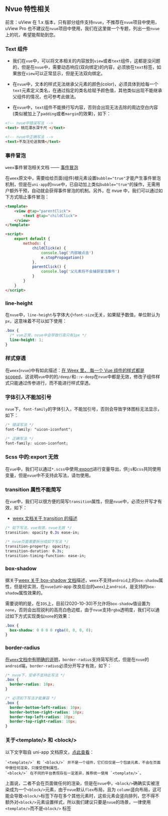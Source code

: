 ## Nvue 特性相关

前言：uView 在 1.x 版本，只有部分组件支持`nvue`，不推荐在`nvue`项目中使用，uView Pro 也不建议在`nvue`项目中使用，我们在这里做一个专题，列出一些`nvue`上的坑，希望能帮助到您。

### Text 组件

- 我们在`vue`中，可以将文本相关的内容放到`view`或者`text`组件，这都是没问题的，但是在`nvue`中，需要动态响应(双向绑定)的内容，必须放在`text`标签，如果放在`view`可以正常显示，但是无法双向绑定。

- 在`nvue`中，文本的样式无法继承父元素的颜色(color)，必须具体到给每一个`text`元素定义类名，在通过指定的类名给赋予颜色值，其他类似出现不能继承父组件的情况，也可参考此做法。

- 在`nvue`中，`text`组件不能换行写内容，否则会出现无法去除的周边空白内容(类似被加上了`padding`或者`margin`的效果)，如下：

```html
<!-- nvue中错误写法 -->
<text> 桃花潭水深千尺 </text>

<!-- nvue中正确写法 -->
<text>不及汪伦送我情</text>
```

### 事件冒泡

`weex`事件冒泡相关文档 —— [事件冒泡](https://weex.apache.org/zh/docs/events/event-bubbling.html#%E9%98%BB%E6%AD%A2%E5%86%92%E6%B3%A1)

在`weex`原文中，需要给给页面(组件)根元素设置`bubble="true"`才能产生事件冒泡机制，但是在`uni-app`的`nvue`中，已自动加上类似`bubble="true"`的操作，无需用户额外干预，自动就会获得事件冒泡的机制。另外，在 nvue 中，我们可以通过如下方式阻止事件冒泡：

```html
<template>
    <view @tap="parentClick">
        <text @tap="childClick">
    </view>
</template>

<script>
    export default {
        methods: {
            childClick(e) {
                console.log('内部被点击')
                e.stopPropagation()
            },
            parentClick() {
                console.log('父元素将不会捕获冒泡事件')
            }
        }
    }
</script>
```

### line-height

在`nvue`中，`line-height`与字体大小`font-size`无关，如果赋予数值，单位默认为`px`，这意味着不可以如下使用：

```css
.box {
  /* vue正常，nvue中会导致行高只有1px */
  line-height: 1;
}
```

### 样式穿透

在`weex`(`nvue`)中有如此描述：[在 Weex 里， 每一个 Vue 组件的样式都是 scoped](https://weex.apache.org/zh/guide/use-vue-in-weex.html#%E5%B9%B3%E5%8F%B0%E7%9A%84%E5%B7%AE%E5%BC%82)，这说明`vue`中的的`/deep/`和`::v-deep`在`nvue`中都是无效，修改子组件样式只能通过传参进行，而不能进行样式穿透。

### 字体引入不能加引号

`nvue`下，`font-family`的字体引入，不能加引号，否则会导致字体图标无法显示，如下：

```css
/* 错误写法 */
font-family: "uicon-iconfont";

/* 正确写法 */
font-family: uicon-iconfont;
```

### Scss 中的:export 无效

在`vue`中，我们可以通过`*.scss`中使用[:export](https://www.jianshu.com/p/069f4f79de16)进行变量导出，供`js`和`css`共同使用变量，但是`nvue`中不支持此写法，请勿使用。

### transition 属性不能简写

在`vue`中，我们可以很方便的简写`transition`属性，但是`nvue`中，必须分开写才有效，如下：

- [weex 文档关于 transition 的描述](https://weex.apache.org/zh/docs/styles/common-styles.html#transition)

```css
/* 如下写法，vue有效，nvue无效 */
transition: opacity 0.3s ease-in;

/* nvue页面需要拆分成如下写法 */
transition-property: opacity;
transition-duration: 0.3s;
transition-timing-function: ease-in;
```

### box-shadow

据关于[weex 关于 box-shadow 文档](https://weex.apache.org/zh/docs/styles/common-styles.html#%E9%98%B4%E5%BD%B1-box-shadow)描述，`weex`不支持`android`上的`box-shadow`属性，但是经实测，在`nvue`(uni-app 改良后台的`weex`)上`android`，是支持的`box-shadow`属性效果的。

需要说明的是，在`IOS`上，目前(2020-10-30)不允许将`box-shadow`值设置为`none`，否则会出现锐利的高亮白色边框，由于`nvue`支持`rgba`透明度，我们可以通过如下方式实现类似`none`的效果：

```css
.box {
  box-shadow: 0 0 0 0 rgba(0, 0, 0, 0);
}
```

### border-radius

[在`weex`文档中有明确的说明](https://weex.apache.org/zh/docs/styles/common-styles.html#border-radius)，`border-radius`支持简写形式，但是在`nvue`的`android`端，`border-radius`必须分开写才有效，如下：

```css
/* nvue下，安卓不支持此写法 */
.box {
  border-radius: 10px;
}

/* 必须如下写法才能兼容 */
.box {
  border-bottom-left-radius: 10px;
  border-bottom-right-radius: 10px;
  border-top-left-radius: 10px;
  border-top-right-radius: 10px;
}
```

### 关于<template\/> 和 <block\/>

以下文字取自 uni-app 文档原文，[点此查看](https://uniapp.dcloud.io/frame?id=template-block)：

```
`<template/>` 和 `<block/>` 并不是一个组件，它们仅仅是一个包装元素，不会在页面中做任何渲染，只接受控制属性。
`<block/>` 在不同的平台表现存在一定差异，推荐统一使用 `<template/>`。
```

上面说，二者不会在页面做任何的渲染，但是在`nvue`中，`<block/>`确确实实被渲染成为一个`<block/>`元素，由于`nvue`默认`flex`布局，且为
`column`竖向布局，这可能会导致`<block/>`标签下存在多个其他元素时，这些元素会竖向排列，您不得不额外对`<block/>`元素设置样式，所以我们建议只要是`nvue`的场景，一律使用`<template/>`而不是`<block/>` 标签

